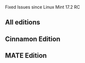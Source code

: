 Fixed Issues since Linux Mint 17.2 RC

All editions
------------

Cinnamon Edition
----------------


MATE Edition
------------
